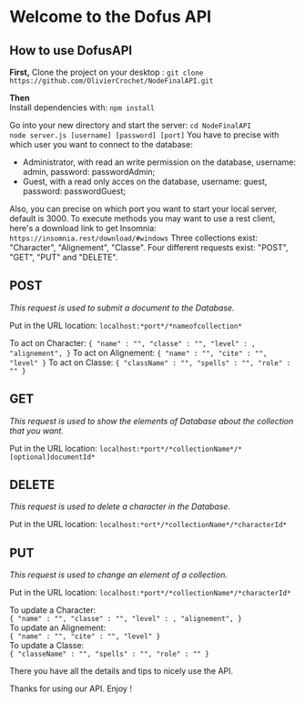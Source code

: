 # Welcome to the Dofus API 

## How to use DofusAPI
 
**First,** 
Clone the project on your desktop : `git clone 
https://github.com/OlivierCrochet/NodeFinalAPI.git` 

**Then**  
Install dependencies with: `npm install`

Go into your new directory and start the server: `cd NodeFinalAPI`  
`node server.js [username] [password] [port]` 
You have to precise with which user you want to connect to the database: 
- Administrator, with read an write permission on the database, username: admin, password: passwordAdmin;
- Guest, with a read only acces on the database, username: guest, password: passwordGuest;

Also, you can precise on which port you want to start your local server, default is 3000.
To execute methods you may want to use a rest client, here's a download link to get Insomnia: `https://insomnia.rest/download/#windows`
Three collections exist: "Character", "Alignement", "Classe".
Four different requests exist: "POST", "GET", "PUT" and "DELETE".

## POST
*This request is used to submit a document to the Database.*

Put in the URL location:
`localhost:*port*/*nameofcollection*`

To act on Character: 
`{ "name" : "",
"classe" : "",
"level" : ,
"alignement", }`
To act on Alignement: 
`{ "name" : "",
"cite" : "",
"level" }`
To act on Classe:
`{ "className" : "",
"spells" : "",
"role" : "" }`

## GET
*This request is used to show the elements of Database about the collection that you want.*

Put in the URL location:
`localhost:*port*/*collectionName*/*[optional]documentId*`



## DELETE
*This request is used to delete a character in the Database.*

Put in the URL location:
`localhost:*ort*/*collectionName*/*characterId*`

## PUT
*This request is used to change an element of a collection.*

Put in the URL location:
`localhost:*port*/*collectionName*/*characterId*`

To update a Character:  
`{ "name" : "", "classe" : "", "level" : , "alignement", }`  
To update an Alignement:  
`{ "name" : "", "cite" : "", "level" }`  
To update a Classe:  
`{ "classeName" : "", "spells" : "", "role" : "" }`

There you have all the details and tips to nicely use the API.

Thanks for using our API.
Enjoy !
